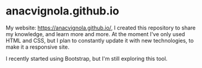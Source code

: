 # anacvignola.github.io

My website: https://anacvignola.github.io/, I created this repository to share my knowledge, and learn more and more. At the moment I've only used HTML and CSS, but I plan to constantly update it with new technologies, to make it a responsive site.

I recently started using Bootstrap, but I'm still exploring this tool.
